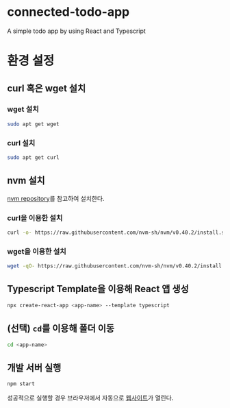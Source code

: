 # connected-todo-app
A simple todo app by using React and Typescript

# 환경 설정

## curl 혹은 wget 설치

### wget 설치

```bash
sudo apt get wget
```

### curl 설치

```bash
sudo apt get curl
```

## nvm 설치

[nvm repository](https://github.com/nvm-sh/nvm?tab=readme-ov-file#installing-and-updating)를 참고하여 설치한다.

### curl을 이용한 설치

```bash
curl -o- https://raw.githubusercontent.com/nvm-sh/nvm/v0.40.2/install.sh | bash
```

### wget을 이용한 설치

```bash
wget -qO- https://raw.githubusercontent.com/nvm-sh/nvm/v0.40.2/install.sh | bash
```

## Typescript Template을 이용해 React 앱 생성

```bash
npx create-react-app <app-name> --template typescript
```

## (선택) `cd`를 이용해 폴더 이동

```bash
cd <app-name>
```

## 개발 서버 실행

```bash
npm start
```

성공적으로 실행할 경우 브라우저에서 자동으로 [웹사이트](http://localhost:3000)가 열린다.
